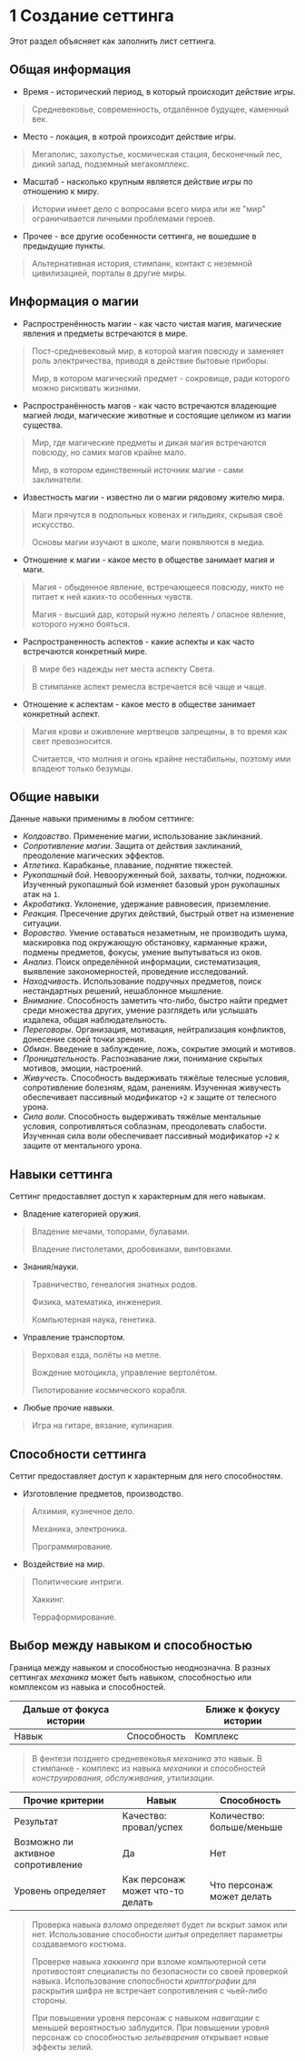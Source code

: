 # 1 Создание сеттинга

Этот раздел объясняет как заполнить лист сеттинга.

## Общая информация

- Время - исторический период, в который происходит действие игры.

>Средневековье, современность, отдалённое будущее, каменный век.

- Место - локация, в котрой проихсодит действие игры. 

>Мегаполис, захолустье, космическая стация, бесконечный лес, дикий запад, подземный мегакомплекс.

- Масштаб - насколько крупным является действие игры по отношению к миру.

>Истории имеет дело с вопросами всего мира или же "мир" ограничивается личными проблемами героев.

- Прочее - все другие особенности сеттинга, не вошедшие в предыдущие пункты.

>Альтернативная история, стимпанк, контакт с неземной цивилизацией, порталы в другие миры.

## Информация о магии

- Распростренённость магии - как часто чистая магия, магические явления и предметы встречаются в мире.

>Пост-средневековый мир, в которой магия повсюду и заменяет роль электричества, приводя в действие бытовые приборы.
>
>Мир, в котором магический предмет - сокровище, ради которого можно рисковать жизнями.

- Распространённость магов - как часто встречаются владеющие магией люди, магические животные и состоящие целиком из магии существа.

>Мир, где магические предметы и дикая магия встречаются повсюду, но самих магов крайне мало.
>
>Мир, в котором единственный источник магии - сами заклинатели.

- Известность магии - известно ли о магии рядовому жителю мира.

>Маги прячутся в подпольных ковенах и гильдиях, скрывая своё искусство.
>
>Основы магии изучают в школе, маги появляются в медиа.

- Отношение к магии - какое место в обществе занимает магия и маги.

>Магия - обыденное явление, встречающееся повсюду, никто не питает к ней каких-то особенных чувств.
>
>Магия - высший дар, который нужно лелеять / опасное явление, которого нужно бояться.

- Распространенность аспектов - какие аспекты и как часто встречаются конкретный мире.

>В мире без надежды нет места аспекту Света.
>
>В стимпанке аспект ремесла встречается всё чаще и чаще.

- Отношение к аспектам - какое место в обществе занимает конкретный аспект.

>Магия крови и оживление мертвецов запрещены, в то время как свет превозносится.
>
>Считается, что молния и огонь крайне нестабильны, поэтому ими владеют только безумцы.

## Общие навыки

Данные навыки применимы в любом сеттинге:
- _Колдовство_.
  Применение магии, использование заклинаний.
- _Сопротивление магии_.
  Защита от действия заклинаний, преодоление магических эффектов.
- _Атлетика_.
  Карабканье, плавание, поднятие тяжестей.
- _Рукопашный бой_.
  Невооруженный бой, захваты, толчки, подножки.
  Изученный рукопашный бой изменяет базовый урон рукопашных атак на `1`.
- _Акробатика_.
  Уклонение, удержание равновесия, приземление.
- _Реакция_.
  Пресечение других действий, быстрый ответ на изменение ситуации.
- _Воровство_.
  Умение оставаться незаметным, не производить шума, маскировка под окружающую обстановку,
  карманные кражи, подмены предметов, фокусы, умение выпутываться из оков.
- _Анализ_.
  Поиск определённой информации, систематизация, выявление закономерностей, проведение исследований.
- _Находчивость_.
  Использование подручных предметов, поиск нестандартных решений, нешаблонное мышление.
- _Внимание_.
  Способность заметить что-либо, быстро найти предмет среди множества других, 
  умение разглядеть или услышать издалека, общая наблюдательность.
- _Переговоры_.
  Организация, мотивация, нейтрализация конфликтов, донесение своей точки зрения.
- _Обман_.
  Введение в заблуждение, ложь, сокрытие эмоций и мотивов.
- _Проницательность_.
  Распознавание лжи, понимание скрытых мотивов, эмоции, настроений.
- _Живучесть_.
  Способность выдерживать тяжёлые телесные условия, сопротивление болезням, ядам, ранениям.
  Изученная живучесть обеспечивает пассивный модификатор `+2` к защите от телесного урона.
- _Сила воли_.
  Способность выдерживать тяжёлые ментальные условия, сопротивляться соблазнам, преодолевать слабости.
  Изученная сила воли обеспечивает пассивный модификатор `+2` к защите от ментального урона. 

## Навыки сеттинга

Сеттинг предоставляет доступ к характерным для него навыкам.

- Владение категорией оружия.

>Владение мечами, топорами, булавами.
>
>Владение пистолетами, дробовиками, винтовками.

- Знания/науки.

>Травничество, генеалогия знатных родов.
>
>Физика, математика, инженерия.
>
>Компьютерная наука, генетика.

- Управление транспортом.

>Верховая езда, полёты на метле.
>
>Вождение мотоцикла, управление вертолётом.
>
>Пилотирование космического корабля.

- Любые прочие навыки.

>Игра на гитаре, вязание, кулинария.

## Способности сеттинга

Сеттиг предоставляет доступ к характерным для него способностям.

- Изготовление предметов, производство.

>Алхимия, кузнечное дело.
>
>Механика, электроника.
>
>Программирование.

- Воздействие на мир.

>Политические интриги.
>
>Хаккинг.
>
>Терраформирование.

## Выбор между навыком и способностью

Граница между навыком и способностью неоднозначна.
В разных сеттингах _механика_ может быть навыком, способностью или комплексом из навыка и способностей.

Дальше от фокуса истории | | Ближе к фокусу истории
---|---|---
Навык | Способность | Комплекс

>В фентези позднего средневековья _механика_ это навык.
>В стимпанке - комплекс из навыка _механики_ и способностей _конструирования_, _обслуживания_, _утилизации_.

Прочие критерии | Навык | Способность
---|---|---
Результат | Качество: провал/успех | Количество: больше/меньше
Возможно ли активное сопротивление | Да | Нет
Уровень определяет | Как персонаж может что-то делать | Что персонаж может делать

>Проверка навыка _взлома_ определяет будет ли вскрыт замок или нет.
>Использование способности _шитья_ определяет параметры создаваемого костюма.
>
>Проверке навыка _хаккинга_ при взломе компьютерной сети противостоят специалисты по безопасности со своей проверкой навыка.
>Использование спопосбности _криптографии_ для раскрытия шифра не встречает сопротивления с чьей-либо стороны.
>
>При повышении уровня персонаж с навыком _навигации_ с меньшей вероятностью заблудится.
>При повышении уровня персонаж со способностью _зельеварения_ открывает новые эффекты зелий.